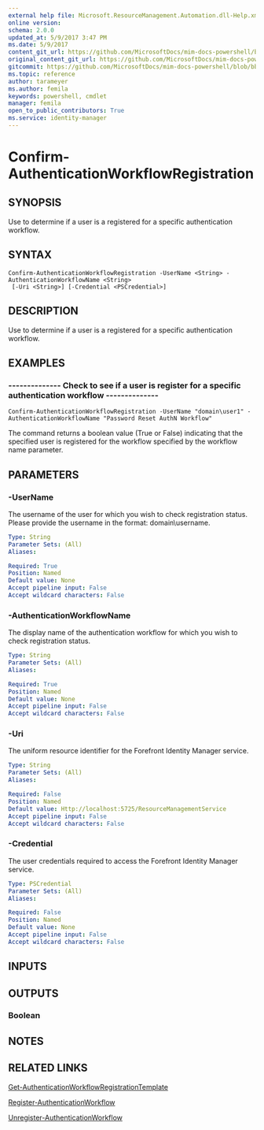 ```yaml
---
external help file: Microsoft.ResourceManagement.Automation.dll-Help.xml
online version: 
schema: 2.0.0
updated_at: 5/9/2017 3:47 PM
ms.date: 5/9/2017
content_git_url: https://github.com/MicrosoftDocs/mim-docs-powershell/blob/live/mim-cmdlets/FIMAutomation/vlatest/Confirm-AuthenticationWorkflowRegistration.md
original_content_git_url: https://github.com/MicrosoftDocs/mim-docs-powershell/blob/live/mim-cmdlets/FIMAutomation/vlatest/Confirm-AuthenticationWorkflowRegistration.md
gitcommit: https://github.com/MicrosoftDocs/mim-docs-powershell/blob/bba03e1e0b7bea04619c48b98278723b1a8fc13d/mim-cmdlets/FIMAutomation/vlatest/Confirm-AuthenticationWorkflowRegistration.md
ms.topic: reference
author: tarameyer
ms.author: femila
keywords: powershell, cmdlet
manager: femila
open_to_public_contributors: True
ms.service: identity-manager
---
```


# Confirm-AuthenticationWorkflowRegistration

## SYNOPSIS
Use to determine if a user is a registered for a specific authentication workflow.

## SYNTAX

```
Confirm-AuthenticationWorkflowRegistration -UserName <String> -AuthenticationWorkflowName <String>
 [-Uri <String>] [-Credential <PSCredential>]
```

## DESCRIPTION
Use to determine if a user is a registered for a specific authentication workflow.

## EXAMPLES

### --------------  Check to see if a user is register for a specific authentication workflow --------------
```
Confirm-AuthenticationWorkflowRegistration -UserName "domain\user1" -AuthenticationWorkflowName "Password Reset AuthN Workflow"
```

The command returns a boolean value (True or False) indicating that the specified user is registered for the workflow specified by the workflow name parameter.

## PARAMETERS

### -UserName
The username of the user for which you wish to check registration status. 
Please provide the username in the format: domain\username.

```yaml
Type: String
Parameter Sets: (All)
Aliases: 

Required: True
Position: Named
Default value: None
Accept pipeline input: False
Accept wildcard characters: False
```

### -AuthenticationWorkflowName
The display name of the authentication workflow for which you wish to check registration status.

```yaml
Type: String
Parameter Sets: (All)
Aliases: 

Required: True
Position: Named
Default value: None
Accept pipeline input: False
Accept wildcard characters: False
```

### -Uri
The uniform resource identifier for the Forefront Identity Manager service.

```yaml
Type: String
Parameter Sets: (All)
Aliases: 

Required: False
Position: Named
Default value: Http://localhost:5725/ResourceManagementService
Accept pipeline input: False
Accept wildcard characters: False
```

### -Credential
The user credentials required to access the Forefront Identity Manager service.

```yaml
Type: PSCredential
Parameter Sets: (All)
Aliases: 

Required: False
Position: Named
Default value: None
Accept pipeline input: False
Accept wildcard characters: False
```

## INPUTS

## OUTPUTS

### Boolean

## NOTES

## RELATED LINKS

[Get-AuthenticationWorkflowRegistrationTemplate]()

[Register-AuthenticationWorkflow]()

[Unregister-AuthenticationWorkflow]()

